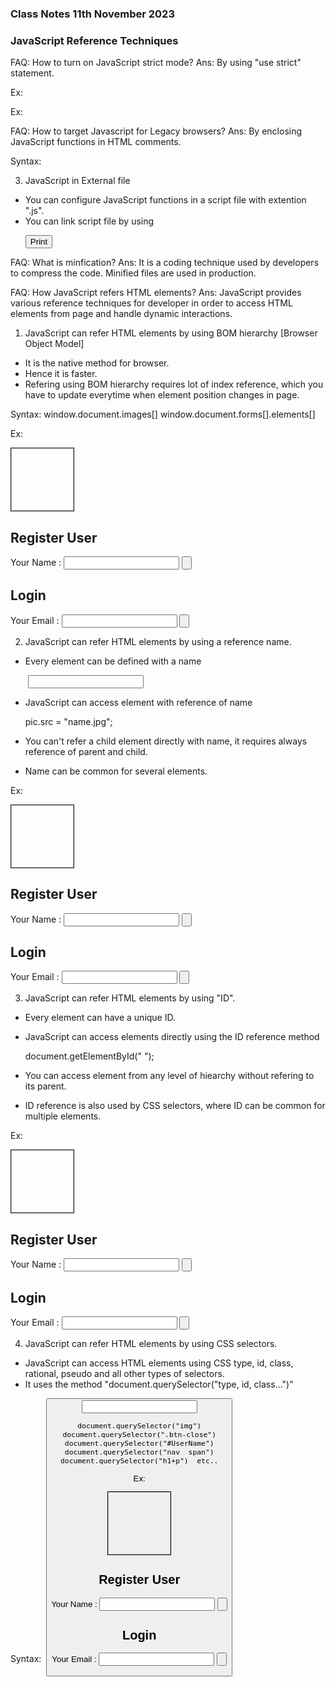 ### Class Notes 11th November 2023

### JavaScript Reference Techniques

FAQ: How to turn on JavaScript strict mode?
Ans: By using "use strict" statement.

Ex:

<script>
    x = 10;            // valid - you can assign a value without declaring a variable
</script>

Ex:

 <script>
    "use strict";
     x = 10;        // invalid -  x is not defined, in strict mode you must declare.
 </script>

FAQ: How to target Javascript for Legacy browsers?
Ans: By enclosing JavaScript functions in HTML comments.

Syntax:
<!--
        function name()
        {
        }
    -->

3. JavaScript in External file

- You can configure JavaScript functions in a script file with extention ".js".
- You can link script file by using <script> token.
- Functions in external file can be accessed from any page.
- You can reuse across pages.
- However using external file will increase the number of requests and also page load time.

Ex:

- Add a new file into "src" by name "print.js"

  "use strict";
  <!--
            function PrintPage(){
            window.print();
            }
        -->

- Go to HTML page and link script file

    <script src="../src/scripts/print.js" type="text/javascript"> </script>

  <button onclick="PrintPage()"> Print </button>

FAQ: What is minfication?
Ans: It is a coding technique used by developers to compress the code.
Minified files are used in production.

FAQ: How JavaScript refers HTML elements?
Ans: JavaScript provides various reference techniques for developer in order to access HTML elements from page and handle dynamic interactions.

1. JavaScript can refer HTML elements by using BOM hierarchy
   [Browser Object Model]

- It is the native method for browser.
- Hence it is faster.
- Refering using BOM hierarchy requires lot of index reference, which you have to update everytime when element position changes in page.

Syntax:
window.document.images[]
window.document.forms[].elements[]

Ex:

<!DOCTYPE html>
<html lang="en">
<head>
    <meta charset="UTF-8">
    <meta name="viewport" content="width=device-width, initial-scale=1.0">
    <title>Reference</title>
    <script type="text/javascript">
        function bodyload(){
            window.document.images[0].src = "../public/images/a1.jpg";
            window.document.forms[0].elements[1].value = "Register";
            window.document.forms[1].elements[1].value = "Login";
        }
    </script>
</head>
<body onload="bodyload()">
    <div>
        <img width="100" height="100" border="1">
    </div>
    <div>
        <form>
            <h2>Register User</h2>
            Your Name : <input type="text"> <input type="button">
        </form>
    </div>
    <div>
        <form>
            <h2>Login</h2>
            Your Email : <input type="email"> <input type="button">
        </form>
    </div>
</body>
</html>

2. JavaScript can refer HTML elements by using a reference name.

- Every element can be defined with a name

    <img name="pic">
    <input type="text" name="UserName">


- JavaScript can access element with reference of name

  pic.src = "name.jpg";

- You can't refer a child element directly with name, it requires always reference of parent and child.

- Name can be common for several elements.

Ex:

<!DOCTYPE html>
<html lang="en">
<head>
    <meta charset="UTF-8">
    <meta name="viewport" content="width=device-width, initial-scale=1.0">
    <title>Reference</title>
    <script type="text/javascript">
        function bodyload(){
            pic.src = "../public/images/a2.jpg";
            frmRegister.btnRegister.value = "Register";
            frmLogin.btnLogin.value = "Login";
        }
    </script>
</head>
<body onload="bodyload()">
    <div>
        <img width="100" name="pic" height="100" border="1">
    </div>
    <div>
        <form name="frmRegister">
            <h2>Register User</h2>
            Your Name : <input type="text" name="txtName"> <input name="btnRegister" type="button">
        </form>
    </div>
    <div>
        <form name="frmLogin">
            <h2>Login</h2>
            Your Email : <input name="txtEmail" type="email"> <input name="btnLogin" type="button">
        </form>
    </div>
</body>
</html>

3. JavaScript can refer HTML elements by using "ID".

- Every element can have a unique ID.
- JavaScript can access elements directly using the ID reference method

  document.getElementById(" ");

- You can access element from any level of hiearchy without refering to its parent.
- ID reference is also used by CSS selectors, where ID can be common for multiple elements.

Ex:

<!DOCTYPE html>
<html lang="en">
<head>
    <meta charset="UTF-8">
    <meta name="viewport" content="width=device-width, initial-scale=1.0">
    <title>Reference</title>
    <script type="text/javascript">
        function bodyload(){
           document.getElementById("pic").src = "../public/images/a3.jpg";
           document.getElementById("btnLogin").value = "Login";
           document.getElementById("btnRegister").value = "Register";
        }
    </script>
</head>
<body onload="bodyload()">
    <div>
        <img width="100" id="pic" height="100" border="1">
    </div>
    <div>
        <form>
            <h2>Register User</h2>
            Your Name : <input type="text"> <input id="btnRegister" type="button">
        </form>
    </div>
    <div>
        <form>
            <h2>Login</h2>
            Your Email : <input type="email"> <input id="btnLogin" type="button">
        </form>
    </div>
</body>
</html>

4. JavaScript can refer HTML elements by using CSS selectors.

- JavaScript can access HTML elements using CSS type, id, class, rational, pseudo and all other types of selectors.
- It uses the method
        "document.querySelector("type, id, class...")"

Syntax:
<img>
<button  class="btn-close">
<input type="text" id="UserName">

    document.querySelector("img")
    document.querySelector(".btn-close")
    document.querySelector("#UserName")
    document.querySelector("nav  span")
    document.querySelector("h1+p")  etc..

Ex:

<!DOCTYPE html>
<html lang="en">
<head>
    <meta charset="UTF-8">
    <meta name="viewport" content="width=device-width, initial-scale=1.0">
    <title>Reference</title>
    <script type="text/javascript">
        function bodyload(){
            document.querySelector("img").src = "../public/images/a4.jpg";
            document.querySelector("#btnRegister").value = "Register";
            document.querySelector(".btn-login").value = "Login";
        }
    </script>
</head>
<body onload="bodyload()">
    <div>
        <img width="100"  height="100" border="1">
    </div>
    <div>
        <form>
            <h2>Register User</h2>
            Your Name : <input type="text"> <input id="btnRegister" type="button">
        </form>
    </div>
    <div>
        <form>
            <h2>Login</h2>
            Your Email : <input type="email"> <input class="btn-login" type="button">
        </form>
    </div>
</body>
</html>
